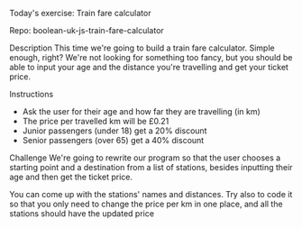 Today's exercise: Train fare calculator

Repo: boolean-uk-js-train-fare-calculator

Description
This time we're going to build a train fare calculator. Simple enough, right? We're not looking for something too fancy, but you should be able to input your age and the distance you're travelling and get your ticket price.

Instructions
- Ask the user for their age and how far they are travelling (in km)
- The price per travelled km will be £0.21
- Junior passengers (under 18) get a 20% discount
- Senior passengers (over 65) get a 40% discount

Challenge
We're going to rewrite our program so that the user chooses a starting point and a destination from a list of stations, besides inputting their age and then get the ticket price. 

You can come up with the stations' names and distances. Try also to code it so that you only need to change the price per km in one place, and all the stations should have the updated price